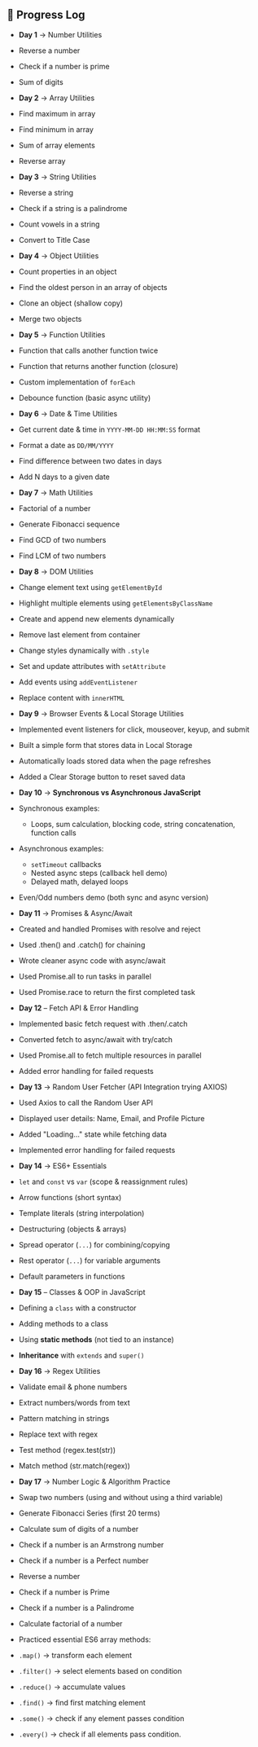 ## 📅 Progress Log

 - **Day 1** → Number Utilities  
  - Reverse a number  
  - Check if a number is prime  
  - Sum of digits  

 - **Day 2** → Array Utilities  
  - Find maximum in array  
  - Find minimum in array  
  - Sum of array elements  
  - Reverse array  

 - **Day 3** → String Utilities  
  - Reverse a string  
  - Check if a string is a palindrome  
  - Count vowels in a string  
  - Convert to Title Case

 - **Day 4** → Object Utilities  
  - Count properties in an object  
  - Find the oldest person in an array of objects  
  - Clone an object (shallow copy)  
  - Merge two objects  

 - **Day 5** → Function Utilities  
  - Function that calls another function twice  
  - Function that returns another function (closure)  
  - Custom implementation of `forEach`  
  - Debounce function (basic async utility)  

 - **Day 6** → Date & Time Utilities  
  - Get current date & time in `YYYY-MM-DD HH:MM:SS` format  
  - Format a date as `DD/MM/YYYY`  
  - Find difference between two dates in days  
  - Add N days to a given date   

 - **Day 7** → Math Utilities  
  - Factorial of a number  
  - Generate Fibonacci sequence  
  - Find GCD of two numbers  
  - Find LCM of two numbers  

 - **Day 8** → DOM Utilities  
  - Change element text using `getElementById`  
  - Highlight multiple elements using `getElementsByClassName`  
  - Create and append new elements dynamically  
  - Remove last element from container  
  - Change styles dynamically with `.style`  
  - Set and update attributes with `setAttribute`  
  - Add events using `addEventListener`  
  - Replace content with `innerHTML`  

 - **Day 9** → Browser Events & Local Storage Utilities
  - Implemented event listeners for click, mouseover, keyup, and submit
  - Built a simple form that stores data in Local Storage
  - Automatically loads stored data when the page refreshes
  - Added a Clear Storage button to reset saved data


 - **Day 10** → **Synchronous vs Asynchronous JavaScript**  
  - Synchronous examples:
    - Loops, sum calculation, blocking code, string concatenation, function calls  
  - Asynchronous examples:
    - `setTimeout` callbacks  
    - Nested async steps (callback hell demo)  
    - Delayed math, delayed loops  
  - Even/Odd numbers demo (both sync and async version) 


 - **Day 11** → Promises & Async/Await
  - Created and handled Promises with resolve and reject
  - Used .then() and .catch() for chaining
  - Wrote cleaner async code with async/await
  - Used Promise.all to run tasks in parallel
  - Used Promise.race to return the first completed task

 - **Day 12** – Fetch API & Error Handling
  - Implemented basic fetch request with .then/.catch
  - Converted fetch to async/await with try/catch
  - Used Promise.all to fetch multiple resources in parallel
  - Added error handling for failed requests

 - **Day 13** → Random User Fetcher (API Integration trying AXIOS)
  - Used Axios to call the Random User API
  - Displayed user details: Name, Email, and Profile Picture
  - Added "Loading..." state while fetching data
  - Implemented error handling for failed requests

 - **Day 14** → ES6+ Essentials  
  - `let` and `const` vs `var` (scope & reassignment rules)  
  - Arrow functions (short syntax)  
  - Template literals (string interpolation)  
  - Destructuring (objects & arrays)  
  - Spread operator (`...`) for combining/copying  
  - Rest operator (`...`) for variable arguments  
  - Default parameters in functions  


 - **Day 15** – Classes & OOP in JavaScript
  - Defining a `class` with a constructor
  - Adding methods to a class
  - Using **static methods** (not tied to an instance)
  - **Inheritance** with `extends` and `super()`


 - **Day 16** → Regex Utilities
  - Validate email & phone numbers
  - Extract numbers/words from text
  - Pattern matching in strings
  - Replace text with regex
  - Test method (regex.test(str))
  - Match method (str.match(regex))

 - **Day 17** → Number Logic & Algorithm Practice  
  - Swap two numbers (using and without using a third variable)  
  - Generate Fibonacci Series (first 20 terms)  
  - Calculate sum of digits of a number  
  - Check if a number is an Armstrong number  
  - Check if a number is a Perfect number  
  - Reverse a number  
  - Check if a number is Prime  
  - Check if a number is a Palindrome  
  - Calculate factorial of a number  

 - Practiced essential ES6 array methods:
  - `.map()` → transform each element  
  - `.filter()` → select elements based on condition  
  - `.reduce()` → accumulate values  
  - `.find()` → find first matching element  
  - `.some()` → check if any element passes condition  
  - `.every()` → check if all elements pass condition.